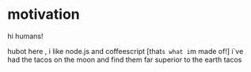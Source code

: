 # motivation

hi humans!

hubot here , i like node.js and coffeescript [that`s what i`m made of!]
i`ve had the tacos on the moon and find them far superior to the earth tacos
